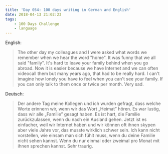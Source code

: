 ```yaml
---
title: 'Day 054: 100 days writing in German and English'
date: 2018-04-13 21:02:23
tags:
    - 100 Days Challenge
    - language
---
```

English:
> The other day my colleagues and I were asked what words we remember when we hear the word "home". It was funny that we all said "family". It's hard to leave your family behind when you go abroad. Now it is easier because we have Internet and we can often videocall them but many years ago, that had to be really hard. I can't imagine how lonely you have to feel when you can't see your family. If you can only talk to them once or twice per month. Very sad.

Deutsch:
> Der andere Tag meine Kollegen und ich wurden gefragt, dass welche Worte erinnern wir, wenn wir das Wort „Heimat” hören. Es war lustig, dass wir alle  „Familie” gesagt haben. Es ist hart, die Familie zurückzulassen, wenn du nach ein Ausland gehen. Jetzt ist es einfacher, weil wir Internet haben und wir können oft ihnen skypen aber viele Jahre vor, das musste wirklich schwer sein. Ich kann nicht vorstellen, wie einsam man sich fühlt muss, wenn du deine Familie nicht sehen kannst. Wenn du nur einmal oder zweimal pro Monat mit ihnen sprechen kannst. Sehr traurig.